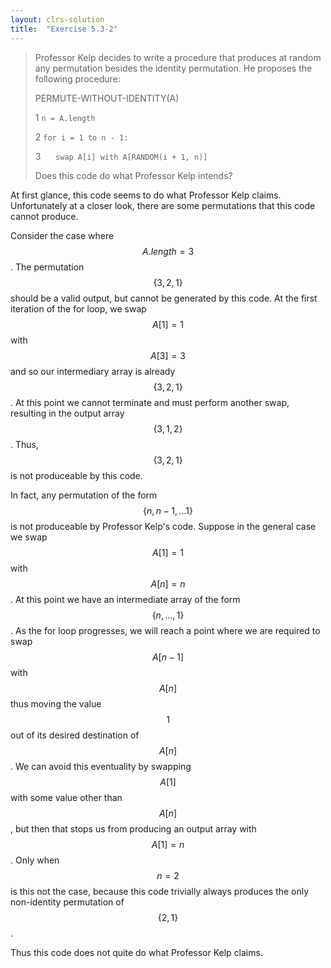 ```yaml
---
layout: clrs-solution
title:  "Exercise 5.3-2"
---
```

>Professor Kelp decides to write a procedure that produces at random any permutation besides the identity permutation. He proposes the following procedure:
>
>PERMUTE-WITHOUT-IDENTITY(A)
>
>1 `n = A.length`
>
>2 `for i = 1 to n - 1:`
>
>3 &nbsp;&nbsp;&nbsp;&nbsp; `swap A[i] with A[RANDOM(i + 1, n)]`
>
>Does this code do what Professor Kelp intends?

At first glance, this code seems to do what Professor Kelp claims. Unfortunately at a closer look, there are some permutations that this code cannot produce. 

Consider the case where $$A.length = 3$$. The permutation $$\{3, 2, 1\}$$ should be a valid output, but cannot be generated by this code. At the first iteration of the for loop, we swap $$A[1] = 1$$ with $$A[3] = 3$$ and so our intermediary array is already $$\{3, 2, 1\}$$. At this point we cannot terminate and must perform another swap, resulting in the output array $$\{3, 1, 2\}$$. Thus, $$\{3, 2, 1\}$$ is not produceable by this code.

In fact, any permutation of the form $$\{n, n-1, \dots 1\}$$ is not produceable by Professor Kelp's code. Suppose in the general case we swap $$A[1] = 1$$ with $$A[n] = n$$. At this point we have an intermediate array of the form $$\{n, \dots, 1\}$$. As the for loop progresses, we will reach a point where we are required to swap $$A[n-1]$$ with $$A[n]$$ thus moving the value $$1$$ out of its desired destination of $$A[n]$$. We can avoid this eventuality by swapping $$A[1]$$ with some value other than $$A[n]$$, but then that stops us from producing an output array with $$A[1] = n$$. Only when $$n = 2$$ is this not the case, because this code trivially always produces the only non-identity permutation of $$\{2, 1\}$$. 

Thus this code does not quite do what Professor Kelp claims.

